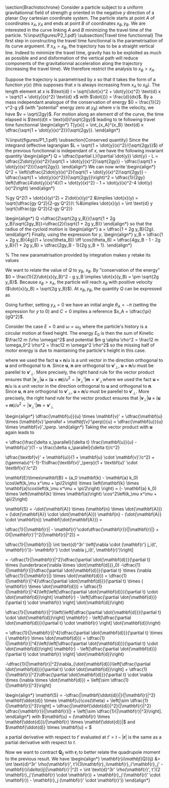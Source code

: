\section{Brachistochrone}
Consider a particle subject to a uniform gravitationnal field of strength $g$ oriented in the negative $y$ direction of a planar $Oxy$ cartesian coordinate system. The particle starts at point $A$ of coordinates $x_A, y_A$ and ends at point $B$ of coordinates $x_B, y_B$. We are interested in the curve linking $A$ and $B$ minimizing the travel time of the particle. 
%\input{figures/P2_1.pdf}
\subsection{Travel time functionnal}
The first step in constructing the travel time functionnal is the parametrisation of its curve argument. If $x_A = x_B$, the trajectory has to be a straight vertical line. Indeed to minimize the travel time, gravity has to be exploited as much as possible and and disformation of the vertical path will reduce components of the gravitationnal acceleration along the trajectory (increasing the travel time). We therefore restrict the analysis to $x_B > x_A$.


Suppose the trajectory is parametrised by $x$ so that it takes the form of a function $y(x)$ (this supposes that $x$ is always increasing from $x_A$ to $x_B$). The length element at $x$ is $\text{d} l = \sqrt{\dot{x}^2 + \dot{y}(x)^2} \text{d} x = \sqrt{1 + \dot{y}(x)^2} \text{d} x$ with $\dot{()} = \frac{d}{dx}$. By a mass independant analogue of the conservation of energy $0 = \frac{1}{2} v^2-g y$ (with "potential" energy zero at $y_B$) where $v$ is the velocity, we have $v = \sqrt{2gy}$. For motion along an element $\text{d}l$ of the curve, the time elapsed is $\text{d}t = \text{d}l/\sqrt{2gy}$ leading to te following travel time functionnal 
\begin{align*}
    T[y(x)] = \int_{x_A}^{x_B} \text{d} x \dfrac{\sqrt{1 + \dot{y}(x)^2}}{\sqrt{2gy}}. 
\end{align*}



%\input{figures/P1_1.pdf}
\subsection{Conserved quantity}
Since the integrand (effective lagrangian $L = \sqrt{1 + \dot{y}(x)^2}/{\sqrt{2gy}}$) of the previous functionnal is independant of $x$, we have the following invariant quantity
\begin{align*}
    Q = \dfrac{\partial L}{\partial \dot{y}} \dot{y} - L = \dfrac{2\dot{y}(x)^2}{\sqrt{1 + \dot{y}(x)^2}\sqrt{2gy}} - \dfrac{\sqrt{1 + \dot{y}(x)^2}}{\sqrt{2gy}}.
\end{align*}
We can now write 
\begin{align*}
    Q^2 = \left(\dfrac{2\dot{y}(x)^2}{\sqrt{1 + \dot{y}(x)^2}\sqrt{2gy}} - \dfrac{\sqrt{1 + \dot{y}(x)^2}}{\sqrt{2gy}}\right)^2 = \dfrac{1}{2gy} \left(\dfrac{4\dot{y}(x)^4}{1 + \dot{y}(x)^2} - 1 + \dot{y}(x)^2-4 \dot{y}(x)^2\right)
\end{align*}

%gy Q^2(1 + \dot{x}(y)^2) = 2\dot{x}(y)^2 &\implies \dot{x}(y) = \sqrt{\dfrac{gy Q^2}{2-gy Q^2}}\\ 
%&\implies \dot{x}(y) = \int \text{d} y \sqrt{\dfrac{gy Q^2}{2-gy Q^2}}


\begin{align*}
    Q =\dfrac{2\sqrt{2g y_B}}{\sqrt{1 + 2g y_B}\sqrt{2gy_B}}=\dfrac{2}{\sqrt{1 + 2g y_B}}
\end{align*}
so that the radius of the cycloid motion is 
\begin{align*}
    a = \dfrac{1 + 2g y_B}{2g}.
\end{align*}
Finally, using the expression for $y$, 
\begin{align*}
    y_B = \dfrac{1 + 2g y_B}{4g}(1 + \cos(\theta_B)) \iff \cos(\theta_B) = \dfrac{4gy_B - 1 - 2g y_B}{1 + 2g y_B} = \dfrac{2gy_B - 1}{2g y_B + 1}.
\end{align*} 

% The new paramatrisation provided by integration makes y retake its values

We want to relate the value of $Q$ to $y_B$, $x_B$. By "conservation of the energy" $0 = \frac{1}{2}\dot{x}(y_B)^2 - g y_B \implies \dot{x}(y_B) = \pm \sqrt{2g y_B}$. Because $x_B > x_A$, the particle will reach $x_B$ with positive velocity ($\dot{x}(y_B) = \sqrt{2g y_B}$). At $x_B, y_B$, the quantity $Q$ can be expressed as 

Going further, setting $y_A = 0$ we have an initial angle $\theta_A = -\pi$ (setting the expression for $y$ to $0$) and $C =  0$ implies a reference $x_A = \dfrac{\pi}{gQ^2}$.


Consider the case $E=0$ and $\omega = \omega_0$ where the particle's history is a circular motion at fixed height. The energy $E_0$ is then the sum of Kinetic $\frac12 m (\rho \omega)^2$ and potential $m g \alpha \rho^2 = \frac12 m \omega_0^2 \rho^2  = \frac12 m \omega^2 \rho^2$ so the missing half of motor energy is due to maintaining the particle's height in this case. 

where we used the fact $\mathbf{u} \times \mathbf{n}/u$ is a unit vector in the direction orthogonal to $\mathbf{u}$ and orthogonal to $\mathbf{n}$. Since $\mathbf{u}$, $\mathbf{n}$ are orthogonal to $\mathbf{v}'_\perp$, $\mathbf{u} \times \mathbf{n}/u$ must be parellel to $\mathbf{v}'_\perp$. More precisely, the right hand rule for the vector product ensures that $|\mathbf{v}_\perp|\mathbf{u} \times (\mathbf{u} \times \mathbf{m})/u^2 = |\mathbf{v}_\perp'|\mathbf{m} = \mathbf{v}'_\perp$where we used the fact $\mathbf{u} \times \mathbf{n}/u$ is a unit vector in the direction orthogonal to $\mathbf{u}$ and orthogonal to $\mathbf{n}$. Since $\mathbf{u}$, $\mathbf{n}$ are orthogonal to $\mathbf{v}'_\perp$, $\mathbf{u} \times \mathbf{n}/u$ must be parellel to $\mathbf{v}'_\perp$. More precisely, the right hand rule for the vector product ensures that $|\mathbf{v}_\perp|\mathbf{u} \times (\mathbf{u} \times \mathbf{m})/u^2 = |\mathbf{v}_\perp'|\mathbf{m} = \mathbf{v}'_\perp$


\begin{align*}
    \dfrac{\mathbf{u}}{u} \times \mathbf{v}' = \dfrac{\mathbf{u} \times (\mathbf{v}'_\parallel + \mathbf{v}'_\perp)}{u} = \dfrac{\mathbf{u}}{u} \times \mathbf{v}'_\perp.
\end{align*}
Taking the vector product with $\mathbf{u}$ again leads to 

= \dfrac{\frac{\delta x_\parallel}{\delta t} \frac{\mathbf{u}}{u} - \mathbf{u}'}{1 - u \frac{\delta x_\parallel}{\delta t}/c^2}

\dfrac{\textbf{v}' + \mathbf{u}}{1 + \mathbf{u} \cdot \mathbf{v}'/c^2} + (\gamma(u)^{-1}-1)\dfrac{\textbf{v}'_\perp}{1 + \textbf{u}' \cdot \textbf{v}'/c^2}


\mathbf{E}\times\mathbf{B} = (a_0 \mathbf{k} - \mathbf{a} k_0)  \cos\left(k_\mu x^\mu + \pi/2\right) \times \left(\mathbf{k} \times \mathbf{a}\cos\left(k_\mu x^\mu + \pi/2\right) \right) = (- \mathbf{a} k_0)   \times \left(\mathbf{k} \times \mathbf{a}\right) \cos^2\left(k_\mu x^\mu + \pi/2\right)

\mathbf{S} = -\dot{\mathbf{A}} \times (\mathbf{n} \times \dot{\mathbf{A}})  = (\dot{\mathbf{A}} \cdot \dot{\mathbf{A}}) \mathbf{n} - (\dot{\mathbf{A}} \cdot \mathbf{n}) \mathbf{\dot{\mathbf{A}}} =

\dfrac{1}{|\mathbf{r}| - \mathbf{r}'\cdot\dfrac{\mathbf{r}}{|\mathbf{r}|} + O(|\mathbf{r}'|^2/|\mathbf{r}|^2)} =

\dfrac{1}{|\mathbf{r}|} \int \text{d}^3r' \left[\nabla \cdot (\mathbf{r'} j_i(t', \mathbf{r}'))- \mathbf{r'} \cdot \nabla j_i(t', \mathbf{r}')\right]

= -\dfrac{1}{|\mathbf{r}|^2}\dfrac{\partial \dot{\mathbf{d}}}{\partial t} \times (\underbrace{\nabla \times \dot{\mathbf{d}}}_0) -\dfrac{1}{|\mathbf{r}|}\dfrac{\partial \dot{\mathbf{d}}}{\partial t} \times (\nabla \dfrac{1}{|\mathbf{r}|} \times \dot{\mathbf{d}})  = \dfrac{1}{|\mathbf{r}|^4}\dfrac{\partial \dot{\mathbf{d}}}{\partial t} \times ( \mathbf{r} \times \dot{\mathbf{d}}) = \dfrac{1}{|\mathbf{r}|^4}\left(\left[\dfrac{\partial \dot{\mathbf{d}}}{\partial t} \cdot \dot{\mathbf{d}}\right] \mathbf{r} - \left[\dfrac{\partial \dot{\mathbf{d}}}{\partial t} \cdot  \mathbf{r} \right] \dot{\mathbf{d}}\right)

\dfrac{1}{|\mathbf{r}|^}\left(\left[\dfrac{\partial \dot{\mathbf{d}}}{\partial t} \cdot \dot{\mathbf{d}}\right] \mathbf{r} - \left[\dfrac{\partial \dot{\mathbf{d}}}{\partial t} \cdot  \mathbf{r} \right] \dot{\mathbf{d}}\right)

= \dfrac{1}{|\mathbf{r}|^4}\dfrac{\partial \dot{\mathbf{d}}}{\partial t} \times ( \mathbf{r} \times \dot{\mathbf{d}}) = \dfrac{1}{|\mathbf{r}|^4}\left(\left[\dfrac{\partial \dot{\mathbf{d}}}{\partial t} \cdot \dot{\mathbf{d}}\right] \mathbf{r} - \left[\dfrac{\partial \dot{\mathbf{d}}}{\partial t} \cdot  \mathbf{r} \right] \dot{\mathbf{d}}\right) 


-\dfrac{1}{|\mathbf{r}|^2}\nabla_{\dot{\mathbf{d}}}\left[\dfrac{\partial \dot{\mathbf{d}}}{\partial t} \cdot \dot{\mathbf{d}}\right] + \dfrac{1}{|\mathbf{r}|^2}\dfrac{\partial \dot{\mathbf{d}}}{\partial t} \cdot \nabla \times (\nabla \times \dot{\mathbf{d}})  + \left[\sim \dfrac{1}{|\mathbf{r}|^3}\right] 

\begin{align*}
    \mathbf{S} = -\dfrac{|\mathbf{\ddot{d}}|}{|\mathbf{r}|^2} \mathbf{\ddot{d}} \times \mathbf{u}\cos(\theta) + \left[\sim \dfrac{1}{|\mathbf{r}|^3}\right] = \dfrac{|\mathbf{\ddot{d}}|^2}{|\mathbf{r}|^2}  \dfrac{\mathbf{r}}{|\mathbf{r}|} + \left[\sim \dfrac{1}{|\mathbf{r}|^3}\right].
\end{align*}
with $\mathbf{u} = (\mathbf{r} \times \mathbf{\ddot{d}})/|\mathbf{r} \times \mathbf{\ddot{d}}|$  and $\mathbf{\ddot{d}} \times \mathbf{u} =  $


a partial derivative with respect to $t'$ evaluated at $t' = t-|\mathbf{r}|$ is the same as a partial derivative with respect to $t$.


Now we want to contract $\mathbf{Q}_{ij}$ with $\mathbf{r}_i$ to better relate the quadrupole moment to the previous result. We have 
\begin{align*}
    \mathbf{r}_i\mathbf{Q}_{ij} &= \int \text{d}^3r' \rho(\mathbf{r}', t')(3\mathbf{r}_i\mathbf{r}_i'\mathbf{r}_j' - \mathbf{r}_i\delta_{ij}|\mathbf{r}'|^2) = \int \text{d}^3r' \rho(\mathbf{r}', t')(2 \mathbf{r}_j'(\mathbf{r} \cdot \mathbf{r}) + \mathbf{r}_j'(\mathbf{r}' \cdot \mathbf{r}) - \mathbf{r}_j (\mathbf{r}' \cdot  \mathbf{r}'))
\end{align*}